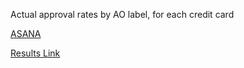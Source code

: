 Actual approval rates by AO label, for each credit card


[ASANA](https://app.asana.com/0/search/926816470338956/831462631848599)

[Results Link](https://docs.google.com/spreadsheets/d/1Y_Keb4tGFklWEfO0GstvZubyp1UzfXjNX5VDyajuhCc/edit?usp=drive_web&ouid=110171992210344274150)
